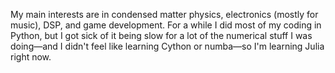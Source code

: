 My main interests are in condensed matter physics, electronics (mostly for music), DSP, and game development. For a while I did most of my coding in
Python, but I got sick of it being slow for a lot of the numerical stuff I was doing—and I didn't feel like learning Cython or numba—so I'm learning Julia 
right now.

<!---
pretentiousUsername/pretentiousUsername is a ✨ special ✨ repository because its `README.md` (this file) appears on your GitHub profile.
You can click the Preview link to take a look at your changes.
--->
